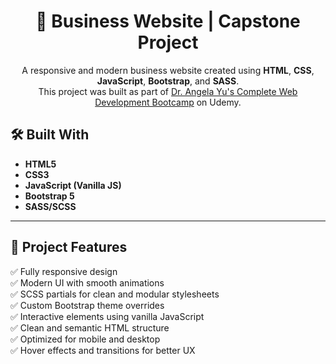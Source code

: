 <h1 align="center">🚀 Business Website | Capstone Project</h1>

<p align="center">
  A responsive and modern business website created using <strong>HTML</strong>, <strong>CSS</strong>, <strong>JavaScript</strong>, <strong>Bootstrap</strong>, and <strong>SASS</strong>.  
  <br/>
  This project was built as part of <a href="https://www.udemy.com/course/the-complete-web-development-bootcamp/" target="_blank">Dr. Angela Yu's Complete Web Development Bootcamp</a> on Udemy.
</p>

## 🛠️ Built With

- **HTML5**  
- **CSS3**  
- **JavaScript (Vanilla JS)**  
- **Bootstrap 5**  
- **SASS/SCSS**  

---

## 🎯 Project Features

✅ Fully responsive design  
✅ Modern UI with smooth animations  
✅ SCSS partials for clean and modular stylesheets  
✅ Custom Bootstrap theme overrides  
✅ Interactive elements using vanilla JavaScript  
✅ Clean and semantic HTML structure  
✅ Optimized for mobile and desktop  
✅ Hover effects and transitions for better UX  



